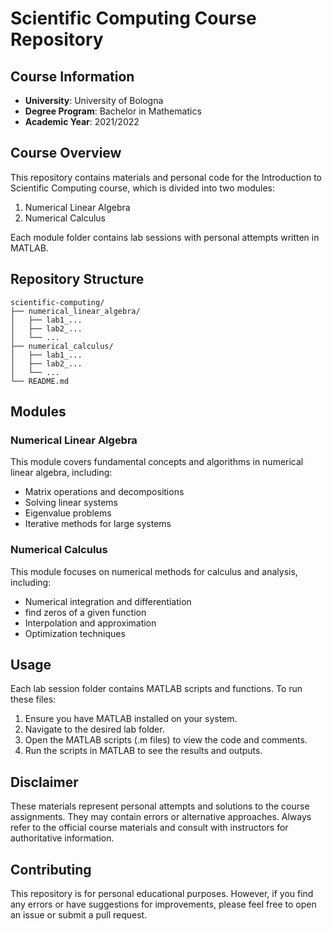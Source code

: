 # Scientific Computing Course Repository

## Course Information
- **University**: University of Bologna
- **Degree Program**: Bachelor in Mathematics
- **Academic Year**: 2021/2022

## Course Overview
This repository contains materials and personal code for the Introduction to Scientific Computing course, which is divided into two modules:

1. Numerical Linear Algebra
2. Numerical Calculus

Each module folder contains lab sessions with personal attempts written in MATLAB.

## Repository Structure
```
scientific-computing/
├── numerical_linear_algebra/
│   ├── lab1_...
│   ├── lab2_...
│   └── ...
├── numerical_calculus/
│   ├── lab1_...
│   ├── lab2_...
│   └── ...
└── README.md
```

## Modules

### Numerical Linear Algebra
This module covers fundamental concepts and algorithms in numerical linear algebra, including:
- Matrix operations and decompositions
- Solving linear systems
- Eigenvalue problems
- Iterative methods for large systems

### Numerical Calculus
This module focuses on numerical methods for calculus and analysis, including:
- Numerical integration and differentiation
- find zeros of a given function
- Interpolation and approximation
- Optimization techniques

## Usage
Each lab session folder contains MATLAB scripts and functions. To run these files:

1. Ensure you have MATLAB installed on your system.
2. Navigate to the desired lab folder.
3. Open the MATLAB scripts (.m files) to view the code and comments.
4. Run the scripts in MATLAB to see the results and outputs.

## Disclaimer
These materials represent personal attempts and solutions to the course assignments. They may contain errors or alternative approaches. Always refer to the official course materials and consult with instructors for authoritative information.

## Contributing
This repository is for personal educational purposes. However, if you find any errors or have suggestions for improvements, please feel free to open an issue or submit a pull request.
